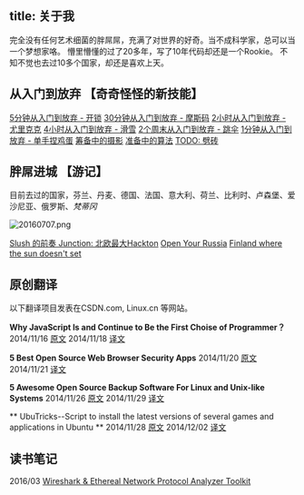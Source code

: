 title: 关于我
---

完全没有任何艺术细菌的胖屌屌，充满了对世界的好奇。当不成科学家，总可以当一个梦想家咯。
懵里懵懂的过了20多年，写了10年代码却还是一个Rookie。
不知不觉也去过10多个国家，却还是喜欢上天。

## **从入门到放弃 【奇奇怪怪的新技能】**
[5分钟从入门到放弃   - 开锁](http://doubles.me/2016/07/08/160708/)
[30分钟从入门到放弃  - 摩斯码](http://doubles.me/2016/06/23/160623/)
[2小时从入门到放弃   - 尤里克克](http://doubles.me/2016/06/21/160621/)
[4小时从入门到放弃   - 滑雪](http://doubles.me/2016/02/01/160201/)
[2个周末从入门到放弃 - 跳伞](http://doubles.me/2015/09/26/150926/)
[1分钟从入门到放弃   - 单手捏鸡蛋](http://doubles.me/2016/07/31/160531/)
[筹备中的摄影]()
[准备中的算法]()
[TODO: 劈砖](http://doubles.me/2016/07/30/160530/)

## **胖屌进城 【游记】**
目前去过的国家，芬兰、丹麦、德国、法国、意大利、荷兰、比利时、卢森堡、爱沙尼亚、俄罗斯、*梵蒂冈*

![20160707.png](http://7xnueu.com1.z0.glb.clouddn.com/2016/07/20160707.png)


[Slush 的前奏 Junction: 北欧最大Hackton](http://doubles.me/2015/11/10/151110/)
[Open Your Russia](http://doubles.me/2016/06/15/160615/)
[Finland where the sun doesn't set]()



## **原创翻译**

以下翻译项目发表在CSDN.com, Linux.cn 等网站。

**Why JavaScript Is and Continue to Be the First Choise of Programmer？**
2014/11/16 [原文](http://www.dzone.com/articles/why-javascript-and-will)
2014/11/18 [译文](http://code.csdn.net/news/2822698)


**5 Best Open Source Web Browser Security Apps**
2014/11/20 [原文](http://www.smallbusinesscomputing.com/biztools/5-best-open-source-web-browser-security-apps.html)
2014/11/21 [译文](http://code.csdn.net/news/2822757)


**5 Awesome Open Source Backup Software For Linux and Unix-like Systems**
2014/11/26 [原文](http://www.cyberciti.biz/open-source/awesome-backup-software-for-linux-unix-osx-windows-systems/)
2014/11/29 [译文](http://code.csdn.net/news/2822844)


** UbuTricks--Script to install the latest versions of several games and applications in Ubuntu **
2014/11/28 [原文](http://www.ubuntugeek.com/ubutricks-script-to-install-the-latest-versions-of-several-games-and-applications-in-ubuntu.html)
2014/12/02 [译文](https://linux.cn/article-4350-1.html)


## **读书笔记**

2016/03 [Wireshark & Ethereal Network Protocol Analyzer Toolkit](http://www.doubles.me/2016/03/15/160315/)

